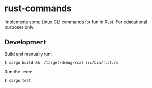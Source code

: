 # rust-commands

Implements some Linux CLI commands for fun in Rust. For educational purposes only.

## Development

Build and manually run:

```
$ cargo build && ./target/debug/rcat src/bin/rcat.rs
```

Run the tests:

```
$ cargo test
```
